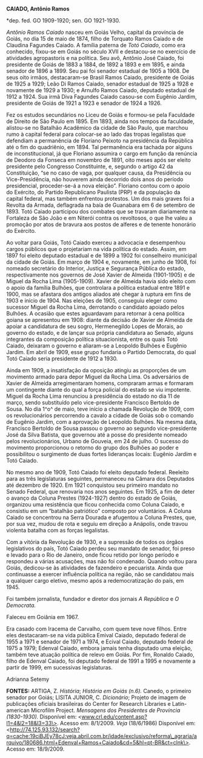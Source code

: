**CAIADO, Antônio Ramos**

\*dep. fed. GO 1909-1920; sen. GO 1921-1930.

*Antônio Ramos Caiado* nasceu em Goiás Velho, capital da província de
Goiás, no dia 15 de maio de 1874, filho de Torquato Ramos Caiado e de
Claudina Fagundes Caiado. A família paterna de *Totó Caiado*, como era
conhecido, fixou-se em Goiás no século XVII e destacou-se no exercício
de atividades agropastoris e na política. Seu avô, Antônio José Caiado,
foi presidente de Goiás de 1883 a 1884, de 1892 a 1893 e em 1895, e
ainda senador de 1896 a 1899. Seu pai foi senador estadual de 1905 a
1908. De seus oito irmãos, destacaram-se Brasil Ramos Caiado, presidente
de Goiás de 1925 a 1929; Leão Di Ramos Caiado, senador estadual de 1925
a 1928 e novamente de 1929 a 1930; e Arnulfo Ramos Caiado, deputado
estadual de 1912 a 1924. Sua irmã Diva Fagundes Caiado casou-se com
Eugênio Jardim, presidente de Goiás de 1921 a 1923 e senador de 1924 a
1926.

Fez os estudos secundários no Liceu de Goiás e formou-se pela Faculdade
de Direito de São Paulo em 1895. Em 1893, ainda nos tempos da faculdade,
alistou-se no Batalhão Acadêmico da cidade de São Paulo, que marchou
rumo à capital federal para colocar-se ao lado das tropas legalistas que
defendiam a permanência de Floriano Peixoto na presidência da República
até o fim do quadriênio, em 1894. Tal permanência era tachada por alguns
de inconstitucional, já que Floriano assumira o cargo em função da
renúncia de Deodoro da Fonseca em novembro de 1891, oito meses após ser
eleito presidente pelo Congresso Constituinte, e, segundo o artigo 42 da
Constituição, “se no caso de vaga, por qualquer causa, da Presidência ou
Vice-Presidência, não houverem ainda decorrido dois anos do período
presidencial, proceder-se-á a nova eleição”. Floriano contou com o apoio
do Exército, do Partido Republicano Paulista (PRP) e da população da
capital federal, mas também enfrentou protestos. Um dos mais graves foi
a Revolta da Armada, deflagrada na baía de Guanabara em 6 de setembro de
1893. Totó Caiado participou dos combates que se travaram diariamente na
Fortaleza de São João e em Niterói contra os revoltosos, o que lhe valeu
a promoção por atos de bravura aos postos de alferes e de tenente
honorário do Exército.

Ao voltar para Goiás, Totó Caiado exerceu a advocacia e desempenhou
cargos públicos que o projetariam na vida política do estado. Assim, em
1897 foi eleito deputado estadual e de 1899 a 1902 foi conselheiro
municipal da cidade de Goiás. Em março de 1904 e, novamente, em junho de
1908, foi nomeado secretário do Interior, Justiça e Segurança Pública do
estado, respectivamente nos governos de José Xavier de Almeida
(1901-1905) e de Miguel da Rocha Lima (1905-1909). Xavier de Almeida
havia sido eleito com o apoio da família Bulhões, que controlara a
política estadual entre 1891 e 1900, mas se afastara dos antigos aliados
até chegar à ruptura em fins de 1903 e início de 1904. Nas eleições de
1905, conseguiu eleger como sucessor Miguel da Rocha Lima, derrotando o
candidato apoiado pelos Bulhões. A ocasião que estes aguardavam para
retornar à cena política goiana se apresentou em 1908: diante da decisão
de Xavier de Almeida de apoiar a candidatura de seu sogro, Hermenegildo
Lopes de Morais, ao governo do estado, e de lançar sua própria
candidatura ao Senado, alguns integrantes da composição política
situacionista, entre os quais Totó Caiado, deixaram o governo e
aliaram-se a Leopoldo Bulhões e Eugênio Jardim. Em abril de 1909, esse
grupo fundaria o Partido Democrata, do qual Totó Caiado seria presidente
de 1912 a 1930.

Ainda em 1909, a insatisfação da oposição atingiu as proporções de um
movimento armado para depor Miguel da Rocha Lima. Os adversários de
Xavier de Almeida arregimentaram homens, compraram armas e formaram um
contingente diante do qual a força policial do estado se viu impotente.
Miguel da Rocha Lima renunciou à presidência do estado no dia 11 de
março, sendo substituído pelo vice-presidente Francisco Bertoldo de
Sousa. No dia 1^o^ de maio, teve início a chamada Revolução de 1909, com
os revolucionários percorrendo a cavalo a cidade de Goiás sob o comando
de Eugênio Jardim, com a aprovação de Leopoldo Bulhões. Na mesma data,
Francisco Bertoldo de Sousa passou o governo ao segundo vice-presidente
José da Silva Batista, que governou até a posse do presidente nomeado
pelos revolucionários, Urbano de Gouveia, em 24 de julho. O sucesso do
movimento proporcionou o retorno do grupo dos Bulhões ao poder e
possibilitou o surgimento de duas fortes lideranças locais: Eugênio
Jardim e Totó Caiado.

No mesmo ano de 1909, Totó Caiado foi eleito deputado federal. Reeleito
para as três legislaturas seguintes, permaneceu na Câmara dos Deputados
até dezembro de 1920. Em 1921 conquistou seu primeiro mandato no Senado
Federal, que renovaria nos anos seguintes. Em 1925, a fim de deter o
avanço da Coluna Prestes (1924-1927) dentro do estado de Goiás,
organizou uma resistência que ficou conhecida como Coluna Caiado, e
consistiu em um “batalhão patriótico” composto por voluntários. A Coluna
Caiado se concentrou na Serra Dourada e afugentou a Coluna Prestes, que,
por sua vez, mudou de rota e seguiu em direção a Anápolis, onde travou
violenta batalha com as forças legalistas.

Com a vitória da Revolução de 1930, e a supressão de todos os órgãos
legislativos do país, Totó Caiado perdeu seu mandato de senador, foi
preso e levado para o Rio de Janeiro, onde ficou retido por longo
período e respondeu a várias acusações, mas não foi condenado. Quando
voltou para Goiás, dedicou-se às atividades de fazendeiro e pecuarista.
Ainda que continuasse a exercer influência política na região, não se
candidatou mais a qualquer cargo eletivo, mesmo após a redemocratização
do país, em 1945.

Foi também jornalista, fundador e diretor dos jornais *A República* e *O
Democrata.*

Faleceu em Goiânia em 1967.

Era casado com Iracema de Carvalho, com quem teve nove filhos. Entre
eles destacaram-se na vida pública Emival Caiado, deputado federal de
1955 a 1971 e senador de 1971 a 1974, e Ecival Caiado, deputado federal
de 1975 a 1979; Edenval Caiado, embora jamais tenha disputado uma
eleição, também teve atuação política de relevo em Goiás. Por fim,
Ronaldo Caiado, filho de Edenval Caiado, foi deputado federal de 1991 a
1995 e novamente a partir de 1999, em sucessivas legislaturas.

Adrianna Setemy

**FONTES:** ARTIGA, Z. *História*; *História em Goiás (n.6).* Canedo, o
primeiro senador por Goiás; LISITA JUNIOR, C. *Dicionário*; Projeto de
imagem de publicações oficiais brasileiras do Center for Research
Libraries e Latin-american Microfilm Project. *Mensagens dos Presidentes
de Província (1830-1930).* Disponível em:
\<www.crl.edu/content.asp?l1=4&l2=18&l3=33\>. Acesso em: 8/1/2009.
*Veja* (18/6/1986) Disponível em:
\<http://74.125.93.132/search?q=cache:19ciBJEy78cJ:veja.abril.com.br/idade/exclusivo/reforma\_agraria/arquivo/180686.html+Edenval+Ramos+Caiado&cd=5&hl=pt-BR&ct=clnk\>.
Acesso em: 18/9/2009.
